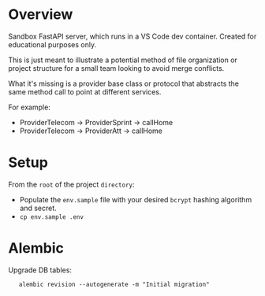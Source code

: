 # Overview

Sandbox FastAPI server, which runs in a VS Code dev container. Created for educational purposes only.

This is just meant to illustrate a potential method of file organization or project structure for a small team looking to avoid merge conflicts.

What it's missing is a provider base class or protocol that abstracts the same method call to point at different services.

For example:
- ProviderTelecom -> ProviderSprint -> callHome
- ProviderTelecom -> ProviderAtt -> callHome

# Setup

From the `root` of the project `directory`: 
- Populate the `env.sample` file with your desired `bcrypt` hashing algorithm and secret.
- `cp env.sample .env`

# Alembic
Upgrade DB tables:
```
   alembic revision --autogenerate -m "Initial migration"
```

